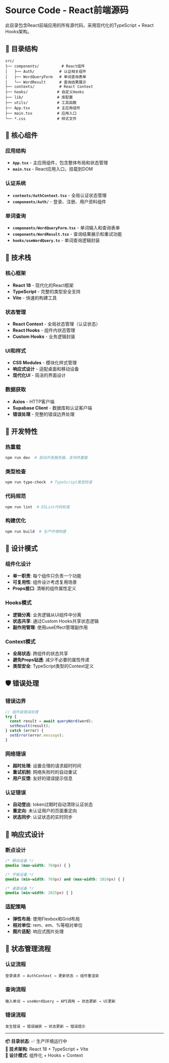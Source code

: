 # Source Code - React前端源码

此目录包含React前端应用的所有源代码，采用现代化的TypeScript + React Hooks架构。

## 📁 目录结构

```
src/
├── components/          # React组件
│   ├── Auth/           # 认证相关组件
│   ├── WordQueryForm   # 单词查询表单
│   └── WordResult      # 查询结果展示
├── contexts/           # React Context
├── hooks/             # 自定义Hooks
├── lib/               # 库配置
├── utils/             # 工具函数
├── App.tsx            # 主应用组件
├── main.tsx           # 应用入口
└── *.css              # 样式文件
```

## 🧩 核心组件

### 应用结构
- **`App.tsx`** - 主应用组件，包含整体布局和状态管理
- **`main.tsx`** - React应用入口，挂载到DOM

### 认证系统
- **`contexts/AuthContext.tsx`** - 全局认证状态管理
- **`components/Auth/`** - 登录、注册、用户资料组件

### 单词查询
- **`components/WordQueryForm.tsx`** - 单词输入和查询表单
- **`components/WordResult.tsx`** - 查询结果展示和重试功能
- **`hooks/useWordQuery.ts`** - 单词查询逻辑封装

## 🔧 技术栈

### 核心框架
- **React 18** - 现代化的React框架
- **TypeScript** - 完整的类型安全支持
- **Vite** - 快速的构建工具

### 状态管理
- **React Context** - 全局状态管理（认证状态）
- **React Hooks** - 组件内状态管理
- **Custom Hooks** - 业务逻辑封装

### UI和样式
- **CSS Modules** - 模块化样式管理
- **响应式设计** - 适配桌面和移动设备
- **现代化UI** - 简洁的界面设计

### 数据获取
- **Axios** - HTTP客户端
- **Supabase Client** - 数据库和认证客户端
- **错误处理** - 完整的错误边界处理

## 🚀 开发特性

### 热重载
```bash
npm run dev  # 启动开发服务器，支持热重载
```

### 类型检查
```bash
npm run type-check  # TypeScript类型检查
```

### 代码规范
```bash
npm run lint  # ESLint代码检查
```

### 构建优化
```bash
npm run build  # 生产环境构建
```

## 🎯 设计模式

### 组件化设计
- **单一职责**: 每个组件只负责一个功能
- **可复用性**: 组件设计考虑复用场景
- **Props接口**: 清晰的组件属性定义

### Hooks模式
- **逻辑分离**: 业务逻辑从UI组件中分离
- **状态共享**: 通过Custom Hooks共享状态逻辑
- **副作用管理**: 使用useEffect管理副作用

### Context模式
- **全局状态**: 跨组件的状态共享
- **避免Props钻透**: 减少不必要的属性传递
- **类型安全**: TypeScript类型的Context定义

## 🛡️ 错误处理

### 错误边界
```typescript
// 组件级错误处理
try {
  const result = await queryWord(word);
  setResult(result);
} catch (error) {
  setError(error.message);
}
```

### 网络错误
- **超时处理**: 设置合理的请求超时时间
- **重试机制**: 网络失败时的自动重试
- **用户反馈**: 友好的错误提示信息

### 认证错误
- **自动登出**: token过期时自动清除认证状态
- **重定向**: 未认证用户的页面重定向
- **状态同步**: 认证状态的实时同步

## 📱 响应式设计

### 断点设计
```css
/* 移动设备 */
@media (max-width: 768px) { }

/* 平板设备 */
@media (min-width: 769px) and (max-width: 1024px) { }

/* 桌面设备 */
@media (min-width: 1025px) { }
```

### 适配策略
- **弹性布局**: 使用Flexbox和Grid布局
- **相对单位**: rem、em、%等相对单位
- **图片适配**: 响应式图片处理

## 🔄 状态管理流程

### 认证流程
```
登录请求 → AuthContext → 更新状态 → 组件重渲染
```

### 查询流程
```
输入单词 → useWordQuery → API调用 → 状态更新 → UI更新
```

### 错误流程
```
发生错误 → 错误捕获 → 状态更新 → 错误提示
```

---

**📦 目录状态**: ✅ 生产环境运行中  
**🔧 技术架构**: React 18 + TypeScript + Vite  
**🎨 设计模式**: 组件化 + Hooks + Context